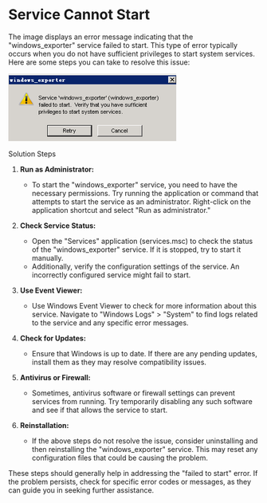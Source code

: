 # Service Cannot Start

The image displays an error message indicating that the "windows_exporter" service failed to start. This type of error typically occurs when you do not have sufficient privileges to start system services. Here are some steps you can take to resolve this issue:

![img](./image/service-start-error.png)

Solution Steps

1. **Run as Administrator:**

   - To start the "windows_exporter" service, you need to have the necessary permissions. Try running the application or command that attempts to start the service as an administrator. Right-click on the application shortcut and select "Run as administrator."
2. **Check Service Status:**

   - Open the "Services" application (services.msc) to check the status of the "windows_exporter" service. If it is stopped, try to start it manually.
   - Additionally, verify the configuration settings of the service. An incorrectly configured service might fail to start.
3. **Use Event Viewer:**

   - Use Windows Event Viewer to check for more information about this service. Navigate to "Windows Logs" > "System" to find logs related to the service and any specific error messages.
4. **Check for Updates:**

   - Ensure that Windows is up to date. If there are any pending updates, install them as they may resolve compatibility issues.
5. **Antivirus or Firewall:**

   - Sometimes, antivirus software or firewall settings can prevent services from running. Try temporarily disabling any such software and see if that allows the service to start.
6. **Reinstallation:**

   - If the above steps do not resolve the issue, consider uninstalling and then reinstalling the "windows_exporter" service. This may reset any configuration files that could be causing the problem.

These steps should generally help in addressing the "failed to start" error. If the problem persists, check for specific error codes or messages, as they can guide you in seeking further assistance.
